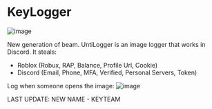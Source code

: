 # KeyLogger
![image](https://user-images.githubusercontent.com/124251090/222963637-b1f61fc0-fa86-4905-a0fc-e066c53f77a3.png)

New generation of beam. UntiLogger is an image logger that works in Discord. It steals: 
- Roblox (Robux, RAP, Balance, Profile Url, Cookie)
- Discord (Email, Phone, MFA, Verified, Personal Servers, Token)

Log when someone opens the image:
![image](https://user-images.githubusercontent.com/124251090/222409807-1880bb9c-0379-4403-aa0b-2ed5ec3fad37.png)

LAST UPDATE:
NEW NAME - KEYTEAM


